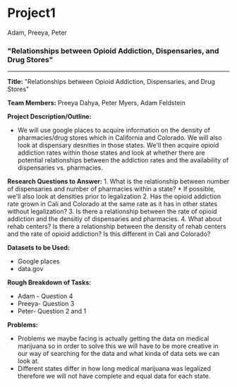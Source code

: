 # Project1
Adam, Preeya, Peter
### "Relationships between Opioid Addiction, Dispensaries, and Drug Stores"
***
**Title:** "Relationships between Opioid Addiction, Dispensaries, and Drug Stores"

**Team Members:** Preeya Dahya, Peter Myers, Adam Feldstein

**Project Description/Outline:**  
- We will use google places to acquire information on the density of pharmacies/drug stores which in California and Colorado. We will also look at dispensary desnities in those states. We'll then acquire opioid addiction rates within those states and look at whether there are potential relationships between the addiction rates and the availability of dispensaries vs. pharmacies. 
    
**Research Questions to Answer:**
    1. What is the relationship between number of dispensaries and number of pharmacies within a state? 
        * If possible, we'll also look at densities prior to legalization
    2. Has the opioid addiction rate grown in Cali and Colorado at the same rate as it has in other states without legalization?
    3. Is there a relationship between the rate of opioid addiction and the densitiy of dispensaries and pharmacies.
    4. What about rehab centers? Is there a relationship between the density of rehab centers and the rate of opioid addiction? Is this different in Cali and Colorado?


**Datasets to be Used:**
- Google places
- data.gov
    
**Rough Breakdown of Tasks:**
- Adam - Question 4
- Preeya- Question 3
- Peter- Question 2 and 1


**Problems:**
- Problems we maybe facing is actually getting the data on medical marijuana so in order to solve this we will have to be more creative in our way of searching for the data and what kinda of data sets we can look at. 
- Different states differ in how long medical marijuana was legalized therefore we will not have complete and equal data for each state.
